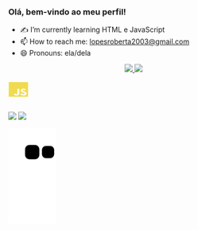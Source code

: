 ### Olá, bem-vindo ao meu perfil!

- ✍️ I’m currently learning HTML e JavaScript
- 📫 How to reach me: lopesroberta2003@gmail.com
- 😄 Pronouns: ela/dela

<div align="center">	
  <a href="https://github.com/roberticess">
  <img height="180em" src="https://github-readme-stats.vercel.app/api?username=roberticess&show_icons=true&theme=radical&include_all_commits=true&count_private=true"/>
  <img height="180em" src="https://github-readme-stats.vercel.app/api/top-langs/?username=roberticess&layout=compact&langs_count=7&theme=radical"/>
    
</div>
<div style="display: inline_block"><br>	
  <img align="center" alt="Rafa-Js" height="30" width="40" src="https://raw.githubusercontent.com/devicons/devicon/master/icons/javascript/javascript-plain.svg">
</div>

  ##
  
<div> 	
  <a href="https://instagram.com/roberticess " target="_blank"><img src="https://img.shields.io/badge/-Instagram-%23E4405F?style=for-the-badge&logo=instagram&logoColor=white" target="_blank"></a>
  <a href="https://www.linkedin.com/in/roberta-lopes " target="_blank"><img src="https://img.shields.io/badge/-LinkedIn-%230077B5?style=for-the-badge&logo=linkedin&logoColor=white" target="_blank"></a> 
 
  ![Snake animation](https://github.com/rafaballerini/rafaballerini/blob/output/github-contribution-grid-snake.svg)
 
</div>
